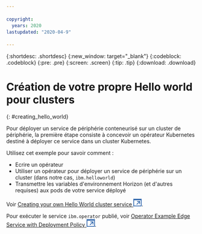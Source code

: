```yaml
---

copyright:
  years: 2020
lastupdated: "2020-04-9"

---
```


{:shortdesc: .shortdesc}
{:new_window: target="_blank"}
{:codeblock: .codeblock}
{:pre: .pre}
{:screen: .screen}
{:tip: .tip}
{:download: .download}

# Création de votre propre Hello world pour clusters
{: #creating_hello_world}

Pour déployer un service de périphérie conteneurisé sur un cluster de périphérie, la première étape consiste à concevoir un opérateur Kubernetes destiné à déployer ce service dans un cluster Kubernetes.

Utilisez cet exemple pour savoir comment : 

* Ecrire un opérateur
* Utiliser un opérateur pour déployer un service de périphérie sur un cluster (dans notre cas, `ibm.helloworld`)
* Transmettre les variables d'environnement Horizon (et d'autres requises) aux pods de votre service déployé

Voir [Creating your own Hello World cluster service ![S'ouvre dans un nouvel onglet](../../images/icons/launch-glyph.svg "S'ouvre dans un nouvel onglet")](https://github.com/open-horizon/examples/tree/master/edge/services/operator/CreateService.md).

Pour exécuter le service `ibm.operator` publié, voir [Operator Example Edge Service with Deployment Policy ![S'ouvre dans un nouvel onglet](../../images/icons/launch-glyph.svg "S'ouvre dans un nouvel onglet")](https://github.com/open-horizon/examples/tree/master/edge/services/operator#horizon-operator-example-edge-service).
